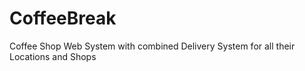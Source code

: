 # CoffeeBreak
 Coffee Shop Web System with combined Delivery System for all their Locations and Shops
